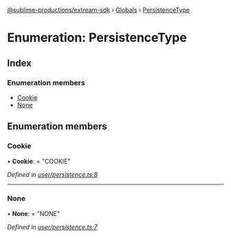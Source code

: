 [@sublime-productions/extream-sdk](../README.md) › [Globals](../globals.md) › [PersistenceType](persistencetype.md)

# Enumeration: PersistenceType

## Index

### Enumeration members

* [Cookie](persistencetype.md#cookie)
* [None](persistencetype.md#none)

## Enumeration members

###  Cookie

• **Cookie**: = "COOKIE"

*Defined in [user/persistence.ts:8](https://github.com/Extream-SaaS/ex-sdk/blob/936e0b7/src/user/persistence.ts#L8)*

___

###  None

• **None**: = "NONE"

*Defined in [user/persistence.ts:7](https://github.com/Extream-SaaS/ex-sdk/blob/936e0b7/src/user/persistence.ts#L7)*
